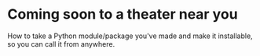 # Coming soon to a theater near you
How to take a Python module/package you've made and make it installable, so you can call it from anywhere.